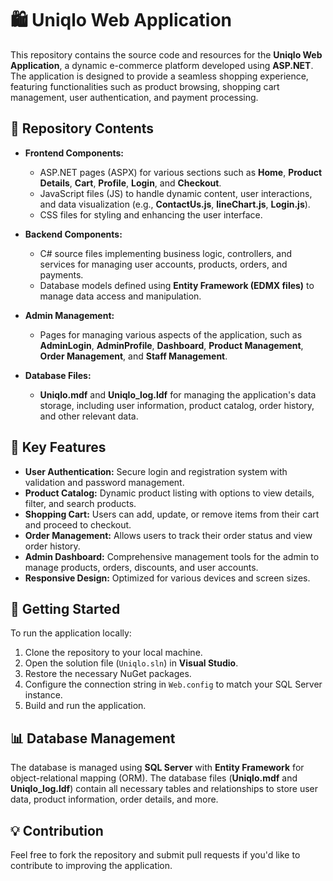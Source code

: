 # 🛍️ Uniqlo Web Application

This repository contains the source code and resources for the **Uniqlo Web Application**, a dynamic e-commerce platform developed using **ASP.NET**. The application is designed to provide a seamless shopping experience, featuring functionalities such as product browsing, shopping cart management, user authentication, and payment processing.

## 📂 Repository Contents

- **Frontend Components:**
  - ASP.NET pages (ASPX) for various sections such as **Home**, **Product Details**, **Cart**, **Profile**, **Login**, and **Checkout**.
  - JavaScript files (JS) to handle dynamic content, user interactions, and data visualization (e.g., **ContactUs.js**, **lineChart.js**, **Login.js**).
  - CSS files for styling and enhancing the user interface.

- **Backend Components:**
  - C# source files implementing business logic, controllers, and services for managing user accounts, products, orders, and payments.
  - Database models defined using **Entity Framework (EDMX files)** to manage data access and manipulation.

- **Admin Management:**
  - Pages for managing various aspects of the application, such as **AdminLogin**, **AdminProfile**, **Dashboard**, **Product Management**, **Order Management**, and **Staff Management**.

- **Database Files:**
  - **Uniqlo.mdf** and **Uniqlo_log.ldf** for managing the application's data storage, including user information, product catalog, order history, and other relevant data.

## 🌟 Key Features

- **User Authentication:** Secure login and registration system with validation and password management.
- **Product Catalog:** Dynamic product listing with options to view details, filter, and search products.
- **Shopping Cart:** Users can add, update, or remove items from their cart and proceed to checkout.
- **Order Management:** Allows users to track their order status and view order history.
- **Admin Dashboard:** Comprehensive management tools for the admin to manage products, orders, discounts, and user accounts.
- **Responsive Design:** Optimized for various devices and screen sizes.

## 🚀 Getting Started

To run the application locally:

1. Clone the repository to your local machine.
2. Open the solution file (`Uniqlo.sln`) in **Visual Studio**.
3. Restore the necessary NuGet packages.
4. Configure the connection string in `Web.config` to match your SQL Server instance.
5. Build and run the application.

## 📊 Database Management

The database is managed using **SQL Server** with **Entity Framework** for object-relational mapping (ORM). The database files (**Uniqlo.mdf** and **Uniqlo_log.ldf**) contain all necessary tables and relationships to store user data, product information, order details, and more.

## 💡 Contribution

Feel free to fork the repository and submit pull requests if you'd like to contribute to improving the application.
